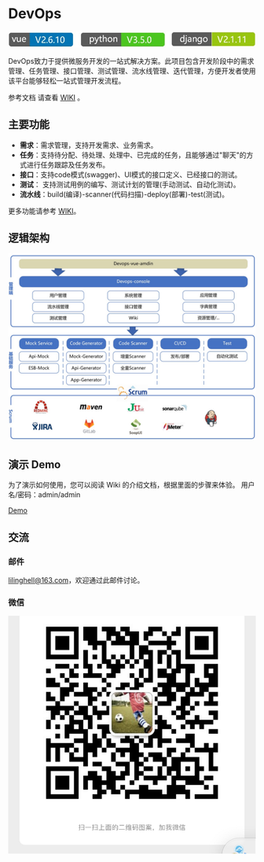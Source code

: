 # DevOps

![vserion](https://github.com/lilinghell/devops/blob/master/doc/img/v.jpg)

DevOps致力于提供微服务开发的一站式解决方案。此项目包含开发阶段中的需求管理、任务管理、接口管理、测试管理、流水线管理、迭代管理，方便开发者使用该平台能够轻松一站式管理开发流程。

参考文档 请查看 [WIKI](https://github.com/lilinghell/devops/wiki) 。

## 主要功能

* **需求**：需求管理，支持开发需求、业务需求。
* **任务**：支持待分配、待处理、处理中、已完成的任务，且能够通过"聊天"的方式进行任务跟踪及任务发布。
* **接口**：支持code模式(swagger)、UI模式的接口定义、已经接口的测试。
* **测试**： 支持测试用例的编写、测试计划的管理(手动测试、自动化测试)。
* **流水线**：build(编译)-scanner(代码扫描)-deploy(部署)-test(测试)。


更多功能请参考 [WIKI](https://github.com/lilinghell/devops/wiki)。

## 逻辑架构

![逻辑架构](https://github.com/lilinghell/devops/blob/master/doc/img/ljjg.jpg)

## 演示 Demo

为了演示如何使用，您可以阅读 Wiki 的介绍文档，根据里面的步骤来体验。
用户名/密码：admin/admin

[Demo](http://118.242.36.102:12308/#/login)



## 交流

### 邮件

lilinghell@163.com，欢迎通过此邮件讨论。

### 微信

![微信](https://github.com/lilinghell/devops/blob/master/doc/img/wx.jpg)
